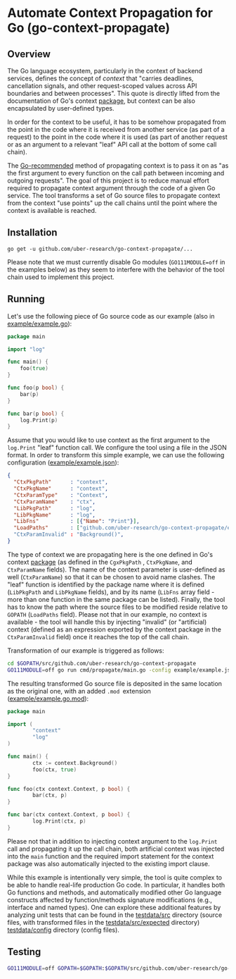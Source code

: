 # Automate Context Propagation for Go (go-context-propagate) 

## Overview

The Go language ecosystem, particularly in the context of backend services, defines the concept of *context* that "carries deadlines, cancellation signals, and other request-scoped values across API boundaries and between processes". This quote is directly lifted from the documentation of Go's context [package](https://golang.org/pkg/context/), but context can be also encapsulated by user-defined types.

In order for the context to be useful, it has to be somehow propagated from the point in the code where it is received from another service (as part of a request) to the point in the code where it is used (as part of another request or as an argument to a relevant "leaf" API call at the bottom of some call chain).

The [Go-recommended](https://blog.golang.org/context) method of propagating context is to pass it on as "as the first argument to every function on the call path between incoming and outgoing requests". The goal of this project is to reduce manual effort required to propagate context argument through the code of a given Go service. The tool transforms a set of Go source files to propagate context from the context "use points" up the call chains until the point where the context is available is reached.

## Installation

`go get -u github.com/uber-research/go-context-propagate/...`

Please note that we must currently disable Go modules (`GO111MODULE=off` in the examples below) as they seem to interfere with the behavior of the tool chain used to implement this project.

## Running

Let's use the following piece of Go source code as our example (also in [example/example.go](example/example.go)):

```go
package main

import "log"

func main() {
	foo(true)
}

func foo(p bool) {
	bar(p)
}

func bar(p bool) {
	log.Print(p)
}
```

Assume that you would like to use context as the first argument to the `log.Print` "leaf" function call. We configure the tool using a file in the JSON format. In order to transform this simple example, we can use the following configuration ([example/example.json](example/example.json)):

```json
{
  "CtxPkgPath"      : "context",
  "CtxPkgName"      : "context",
  "CtxParamType"    : "Context",
  "CtxParamName"    : "ctx",
  "LibPkgPath"      : "log",
  "LibPkgName"      : "log",
  "LibFns"          : [{"Name": "Print"}],
  "LoadPaths"       : ["github.com/uber-research/go-context-propagate/example"]
  "CtxParamInvalid" : "Background()",
}
```

The type of context we are propagating here is the one defined in Go's context [package](https://golang.org/pkg/context/) (as defined in the `CgxPkgPath` , `CtxPkgName`, and `CtxParamName` fields). The name of the context parameter is user-defined as well (`CtxParamName`) so that it can be chosen to avoid name clashes. The "leaf" function is identified by the package name where it is defined (`LibPkgPath` and `LibPkgName` fields), and by its name (`LibFns` array field -  more than one function in the same package can be listed). Finally, the tool has to know the path where the source files to be modified reside relative to `GOPATH` (`LoadPaths` field). Please not that in our example, no context is available - the tool will handle this by injecting "invalid" (or "artificial) context (defined as an expression exported by the context package in the `CtxParamInvalid` field) once it reaches the top of the call chain.

Transformation of our example is triggered as follows:

```bash
cd $GOPATH/src/github.com/uber-research/go-context-propagate
GO111MODULE=off go run cmd/propagate/main.go -config example/example.json
```

The resulting transformed Go source file is deposited in the same location as the original one, with an added `.mod `extension ([example/example.go.mod](example/example.go.mod)):

```go
package main

import (
        "context"
        "log"
)

func main() {
        ctx := context.Background()
        foo(ctx, true)
}

func foo(ctx context.Context, p bool) {
        bar(ctx, p)
}

func bar(ctx context.Context, p bool) {
        log.Print(ctx, p)
}
```

Please not that in addition to injecting context argument to the `log.Print` call and propagating it up the call chain, both artificial context was injected into the `main` function and the required import statement for the context package was also automatically injected to the existing import clause.

While this example is intentionally very simple, the tool is quite complex to be able to handle real-life production Go code. In particular, it handles both Go functions and methods, and automatically modified other Go language constructs affected by function/methods signature modifications (e.g., interface and named types). One can explore these additional features by analyzing unit tests that can be found in the [testdata/src](testdata/src) directory (source files, with transformed files in the [testdata/src/expected](testdata/src/expected) directory)  [testdata/config](testdata/config) directory (config files).

## Testing

```bash
GO111MODULE=off GOPATH=$GOPATH:$GOPATH/src/github.com/uber-research/go-context-propagate/testdata go test -v
```



